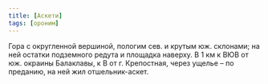 ```yaml
---
title: [Аскети]
tags: [ороним]
---
```


Гора с округленной вершиной, пологим сев. и крутым юж. склонами; на ней остатки
подземного редута и площадка наверху. В 1 км к ВЮВ от юж. окраины Балаклавы, к В
от г. Крепостная, через ущелье – по преданию, на ней жил отшельник-аскет.
